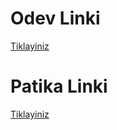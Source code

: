 # Odev Linki
[Tiklayiniz](https://github.com/hsynaktas99/HuseyinAktas-CSS-Odev2.git)
# Patika Linki
[Tiklayiniz](https://app.patika.dev/hsynaktas)